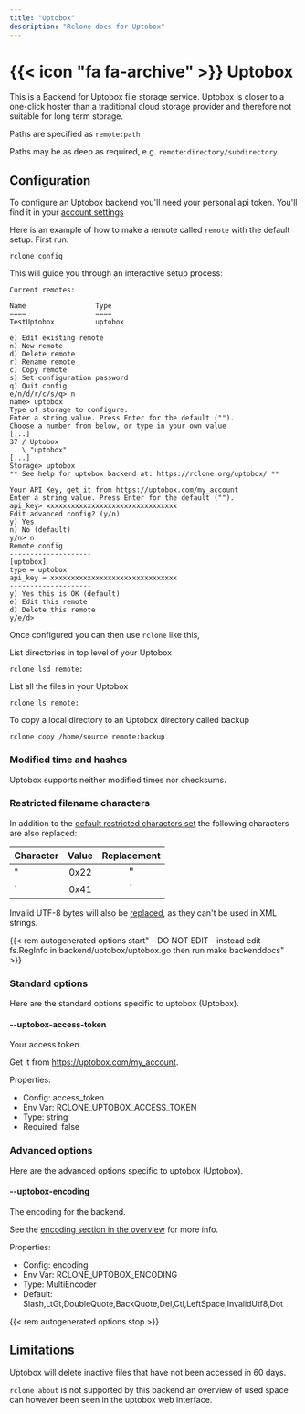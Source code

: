 ```yaml
---
title: "Uptobox"
description: "Rclone docs for Uptobox"
---
```


# {{< icon "fa fa-archive" >}} Uptobox

This is a Backend for Uptobox file storage service. Uptobox is closer to a one-click hoster than a traditional 
cloud storage provider and therefore not suitable for long term storage. 

Paths are specified as `remote:path`

Paths may be as deep as required, e.g. `remote:directory/subdirectory`.

## Configuration

To configure an Uptobox backend you'll need your personal api token. You'll find it in your
[account settings](https://uptobox.com/my_account)

Here is an example of how to make a remote called `remote` with the default setup.  First run:

    rclone config

This will guide you through an interactive setup process:

```
Current remotes:

Name                 Type
====                 ====
TestUptobox          uptobox

e) Edit existing remote
n) New remote
d) Delete remote
r) Rename remote
c) Copy remote
s) Set configuration password
q) Quit config
e/n/d/r/c/s/q> n
name> uptobox
Type of storage to configure.
Enter a string value. Press Enter for the default ("").
Choose a number from below, or type in your own value
[...]
37 / Uptobox
   \ "uptobox"
[...]
Storage> uptobox
** See help for uptobox backend at: https://rclone.org/uptobox/ **

Your API Key, get it from https://uptobox.com/my_account
Enter a string value. Press Enter for the default ("").
api_key> xxxxxxxxxxxxxxxxxxxxxxxxxxxxxxxx
Edit advanced config? (y/n)
y) Yes
n) No (default)
y/n> n
Remote config
--------------------
[uptobox]
type = uptobox
api_key = xxxxxxxxxxxxxxxxxxxxxxxxxxxxxxx
--------------------
y) Yes this is OK (default)
e) Edit this remote
d) Delete this remote
y/e/d> 
```
Once configured you can then use `rclone` like this,

List directories in top level of your Uptobox

    rclone lsd remote:

List all the files in your Uptobox

    rclone ls remote:

To copy a local directory to an Uptobox directory called backup

    rclone copy /home/source remote:backup

### Modified time and hashes

Uptobox supports neither modified times nor checksums.

### Restricted filename characters

In addition to the [default restricted characters set](/overview/#restricted-characters)
the following characters are also replaced:

| Character | Value | Replacement |
| --------- |:-----:|:-----------:|
| "         | 0x22  | ＂          |
| `         | 0x41  | ｀          |

Invalid UTF-8 bytes will also be [replaced](/overview/#invalid-utf8),
as they can't be used in XML strings.

{{< rem autogenerated options start" - DO NOT EDIT - instead edit fs.RegInfo in backend/uptobox/uptobox.go then run make backenddocs" >}}
### Standard options

Here are the standard options specific to uptobox (Uptobox).

#### --uptobox-access-token

Your access token.

Get it from https://uptobox.com/my_account.

Properties:

- Config:      access_token
- Env Var:     RCLONE_UPTOBOX_ACCESS_TOKEN
- Type:        string
- Required:    false

### Advanced options

Here are the advanced options specific to uptobox (Uptobox).

#### --uptobox-encoding

The encoding for the backend.

See the [encoding section in the overview](/overview/#encoding) for more info.

Properties:

- Config:      encoding
- Env Var:     RCLONE_UPTOBOX_ENCODING
- Type:        MultiEncoder
- Default:     Slash,LtGt,DoubleQuote,BackQuote,Del,Ctl,LeftSpace,InvalidUtf8,Dot

{{< rem autogenerated options stop >}}

## Limitations

Uptobox will delete inactive files that have not been accessed in 60 days.

`rclone about` is not supported by this backend an overview of used space can however
been seen in the uptobox web interface.
